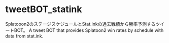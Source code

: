 # tweetBOT_statink
Splatooon2のステージスケジュールとStat.inkの過去戦績から勝率予測するツイートBOT。 A tweet BOT that provides Splatoon2 win rates by schedule with data from stat.ink.
